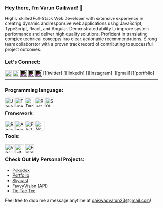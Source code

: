 ### Hey there, I'm Varun Gaikwad! 👋

Highly skilled Full-Stack Web Developer with extensive experience in creating dynamic and responsive web applications using JavaScript, TypeScript, React, and Angular. Demonstrated ability to improve system performance and deliver high-quality solutions. Proficient in translating complex technical concepts into clear, actionable recommendations. Strong team collaborator with a proven track record of contributing to successful project outcomes.

### Let's Connect:

[<img style="filter: invert(0);" align="left" alt="VarunGaikwad | Twitter" width="22px" src="https://cdn.jsdelivr.net/npm/simple-icons@9.19.0/icons/x.svg" />][twitter]
[<img style="filter: invert(0);" align="left" alt="VarunGaikwad | LinkedIn" width="22px" src="https://cdn.jsdelivr.net/npm/simple-icons@9.19.0/icons/linkedin.svg" />][linkedin] 
[<img style="filter: invert(1);" align="left" alt="VarunGaikwad | Instagram" width="22px" src="https://cdn.jsdelivr.net/npm/simple-icons@9.19.0/icons/instagram.svg" />][instagram]
[<img style="filter: invert(1);" align="left" alt="VarunGaikwad | Gmail" width="22px" src="https://cdn.jsdelivr.net/npm/simple-icons@9.19.0/icons/gmail.svg" />][gmail]
[<img style="filter: invert(1);" align="left" alt="VarunGaikwad | Portfolio Website" width="22px" src="https://avatars.githubusercontent.com/u/32365114?v=4" />][portfolio]


---

### Programming language:

<img align="left" alt="JavaScript" width="30px" src="https://img.icons8.com/color/48/000000/javascript.png" />
<img align="left" alt="TypeScript" width="30px" src="https://img.icons8.com/color/48/000000/typescript.png" />
<img align="left" alt="Dart" width="30px" src="https://img.icons8.com/color/48/000000/dart.png" />
<img align="left" alt="Rust" width="30px" src="https://img.icons8.com/color/48/000000/rust.png" />
<img align="left" alt="SQL" width="30px" src="https://img.icons8.com/color/48/000000/sql.png" />

<br>

### Framework:

<img align="left" alt="React" width="30px" src="https://img.icons8.com/plasticine/100/000000/react.png" />
<img align="left" alt="Angular" width="30px" src="https://img.icons8.com/color/48/000000/angularjs.png" />
<img align="left" alt="Flutter" width="30px" src="https://img.icons8.com/color/48/000000/flutter.png" />
<img align="left" alt="Node.js" width="30px" src="https://img.icons8.com/color/48/000000/nodejs.png" />

<br>

### Tools:

<img align="left" alt="VSCode" width="30px" src="https://img.icons8.com/color/48/000000/visual-studio-code-2019.png" />
<img align="left" alt="GitHub" width="30px" src="https://img.icons8.com/material-rounded/96/000000/github.png" />
<img align="left" alt="Figma" width="30px" src="https://img.icons8.com/color/48/000000/figma--v1.png" />

<br>

### Check Out My Personal Projects:

- [Pokédex](https://varungaikwad.github.io/pokedex/)
- [Portfolio](https://varungaikwad.github.io/portfolio/)
- [Skycast](https://sky-cast-9frvl7pl5-varun-gaikwads-projects.vercel.app)
- [FavvyVision (API)](https://favvyvision.onrender.com)
- [Tic Tac Toe](https://varungaikwad.github.io/tic_tac_toe/)

Feel free to drop me a message anytime at [gaikwadvarun23@gmail.com](mailto:gaikwadvarun23@gmail.com)!
